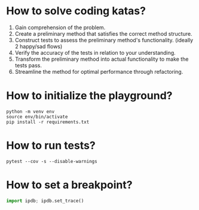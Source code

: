 # How to solve coding katas?
1. Gain comprehension of the problem.
2. Create a preliminary method that satisfies the correct method structure.
3. Construct tests to assess the preliminary method's functionality. (ideally 2 happy/sad flows)
4. Verify the accuracy of the tests in relation to your understanding.
5. Transform the preliminary method into actual functionality to make the tests pass.
6. Streamline the method for optimal performance through refactoring.


# How to initialize the playground?
```shell
python -m venv env
source env/bin/activate
pip install -r requirements.txt
```


# How to run tests?
```shell
pytest --cov -s --disable-warnings
```


# How to set a breakpoint?
```python
import ipdb; ipdb.set_trace()
```